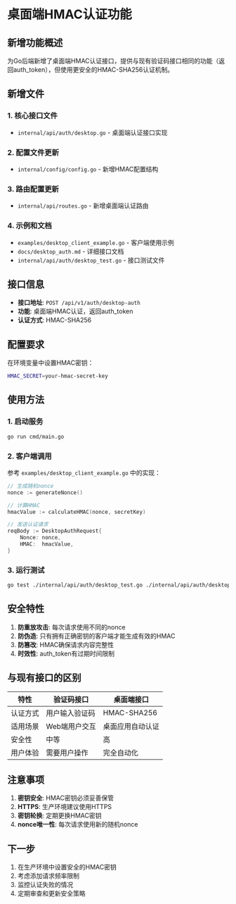 # 桌面端HMAC认证功能

## 新增功能概述

为Go后端新增了桌面端HMAC认证接口，提供与现有验证码接口相同的功能（返回auth_token），但使用更安全的HMAC-SHA256认证机制。

## 新增文件

### 1. 核心接口文件
- `internal/api/auth/desktop.go` - 桌面端认证接口实现

### 2. 配置文件更新
- `internal/config/config.go` - 新增HMAC配置结构

### 3. 路由配置更新
- `internal/api/routes.go` - 新增桌面端认证路由

### 4. 示例和文档
- `examples/desktop_client_example.go` - 客户端使用示例
- `docs/desktop_auth.md` - 详细接口文档
- `internal/api/auth/desktop_test.go` - 接口测试文件

## 接口信息

- **接口地址**: `POST /api/v1/auth/desktop-auth`
- **功能**: 桌面端HMAC认证，返回auth_token
- **认证方式**: HMAC-SHA256

## 配置要求

在环境变量中设置HMAC密钥：

```bash
HMAC_SECRET=your-hmac-secret-key
```

## 使用方法

### 1. 启动服务
```bash
go run cmd/main.go
```

### 2. 客户端调用
参考 `examples/desktop_client_example.go` 中的实现：

```go
// 生成随机nonce
nonce := generateNonce()

// 计算HMAC
hmacValue := calculateHMAC(nonce, secretKey)

// 发送认证请求
reqBody := DesktopAuthRequest{
    Nonce: nonce,
    HMAC:  hmacValue,
}
```

### 3. 运行测试
```bash
go test ./internal/api/auth/desktop_test.go ./internal/api/auth/desktop.go -v
```

## 安全特性

1. **防重放攻击**: 每次请求使用不同的nonce
2. **防伪造**: 只有拥有正确密钥的客户端才能生成有效的HMAC
3. **防篡改**: HMAC确保请求内容完整性
4. **时效性**: auth_token有过期时间限制

## 与现有接口的区别

| 特性 | 验证码接口 | 桌面端接口 |
|------|------------|------------|
| 认证方式 | 用户输入验证码 | HMAC-SHA256 |
| 适用场景 | Web端用户交互 | 桌面应用自动认证 |
| 安全性 | 中等 | 高 |
| 用户体验 | 需要用户操作 | 完全自动化 |

## 注意事项

1. **密钥安全**: HMAC密钥必须妥善保管
2. **HTTPS**: 生产环境建议使用HTTPS
3. **密钥轮换**: 定期更换HMAC密钥
4. **nonce唯一性**: 每次请求使用新的随机nonce

## 下一步

1. 在生产环境中设置安全的HMAC密钥
2. 考虑添加请求频率限制
3. 监控认证失败的情况
4. 定期审查和更新安全策略
